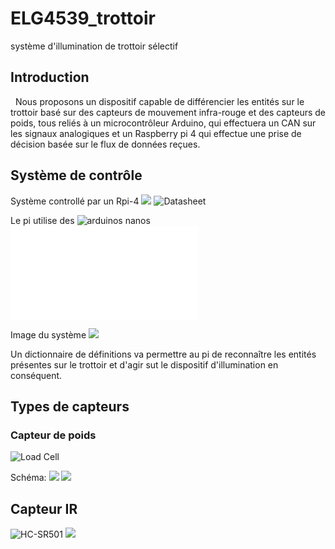# ELG4539_trottoir
système d'illumination de trottoir sélectif

## Introduction
  Nous proposons un dispositif capable de différencier les entités sur le trottoir basé sur des capteurs de mouvement infra-rouge et des capteurs de poids, tous reliés à un microcontrôleur Arduino, qui effectuera un CAN sur les signaux analogiques et un Raspberry pi 4 qui effectue une prise de décision basée sur le flux de données reçues. 

## Système de contrôle
Système controllé par un Rpi-4 ![](../blob/main/Imgs/raspberry-pi-4-caratteristiche-tecniche-597590040.png?raw=true)
![Datasheet](https://m.media-amazon.com/images/I/61h97iDJlWL._AC_SL1000_.jpg)

Le pi utilise des ![arduinos nanos](https://m.media-amazon.com/images/I/61h97iDJlWL._AC_SL1000_.jpg) 
![Datasheet](chrome-extension://efaidnbmnnnibpcajpcglclefindmkaj/https://docs.arduino.cc/static/a3053b2eb570533aeab01948f35ba4a5/A000005-datasheet.pdf)

Image du système
![](../blob/main/Imgs/Image1.jpg?raw=true)


Un dictionnaire de définitions va permettre au pi de reconnaître les entités présentes sur le trottoir et d'agir sut le dispositif d'illumination en conséquent.

## Types de capteurs

### Capteur de poids 
![Load Cell](https://www.amazon.ca/-/fr/gp/product/B079FQNJJH/ref=ewc_pr_img_1?smid=A1GUQD3SRXOFFI&psc=1)

Schéma: ![](../blob/main/Imgs/Image3.png?raw=true)
![](https://m.media-amazon.com/images/I/612ornIvHHL._AC_SX679_.jpg) 

## Capteur IR
![HC-SR501](https://www.amazon.ca/XLX-HC-SR505-Efficiency-Measurement-Electronic/dp/B07QY7GPWT/ref=sr_1_2_sspa?crid=1MX9BA6PMNC6T&keywords=HC-SR501&qid=1667254371&qu=eyJxc2MiOiIyLjg3IiwicXNhIjoiMi42NCIsInFzcCI6IjIuNjQifQ%3D%3D&sprefix=hc-sr501%2Caps%2C76&sr=8-2-spons&psc=1)
![](https://m.media-amazon.com/images/I/61t2-iumRsL._AC_SL1001_.jpg)

